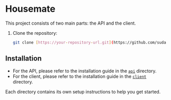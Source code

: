 # Housemate

This project consists of two main parts: the API and the client.

1. Clone the repository:

   ```bash
   git clone [https://your-repository-url.git](https://github.com/sudan94/housemate-fastapi-postgres-react.git)
   ```
   
## Installation

- For the API, please refer to the installation guide in the [`api`](./api) directory.
- For the client, please refer to the installation guide in the [`client`](./client) directory.

Each directory contains its own setup instructions to help you get started.
